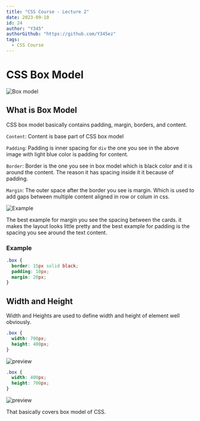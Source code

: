 ```yaml
---
title: "CSS Course - Lecture 2"
date: 2023-09-10
id: 24
author: "Y345"
authorGithub: "https://github.com/Y345ez"
tags:
  - CSS Course
---
```


# CSS Box Model

![Box model](https://i.imgur.com/BeYuWXN.png)

## What is Box Model

CSS box model basically contains padding, margin, borders, and content.

`Content`: Content is base part of CSS box model

`Padding`: Padding is inner spacing for `div` the one you see in the above image with light blue color is padding for content.

`Border`: Border is the one you see in box model which is black color and it is around the content. The reason it has spacing inside it it because of padding.

`Margin`: The outer space after the border you see is margin. Which is used to add gaps between multiple content aligned in row or colum in css.

![Example](https://i.imgur.com/hXKbbjU.png)

The best example for margin you see the spacing between the cards. it makes the layout looks little pretty and the best example for padding is the spacing you see around the text content.

### Example

```css
.box {
  border: 15px solid black;
  padding: 10px;
  margin: 20px;
}
```

## Width and Height

Width and Heights are used to define width and height of element well obviously.

```css
.box {
  width: 700px;
  height: 400px;
}
```

![preview](https://i.imgur.com/YWV3z20.png)

```css
.box {
  width: 400px;
  height: 700px;
}
```

![preview](https://i.imgur.com/8DbzK5o.png)

That basically covers box model of CSS.

